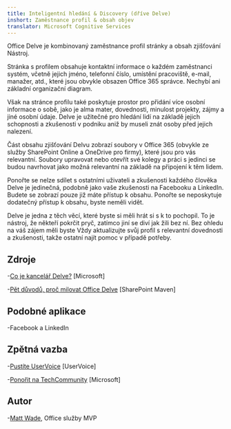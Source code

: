 ```yaml
---
title: Inteligentní hledání & Discovery (dříve Delve)
inshort: Zaměstnance profil & obsah objev
translator: Microsoft Cognitive Services
---
```


Office Delve je kombinovaný zaměstnance profil stránky a obsah zjišťování
Nástroj.

Stránka s profilem obsahuje kontaktní informace o každém zaměstnanci
systém, včetně jejich jméno, telefonní číslo, umístění pracoviště, e-mail,
manažer, atd., které jsou obvykle obsazen Office 365
správce. Nechybí ani základní organizační diagram.

Však na stránce profilu také poskytuje prostor pro přidání více
osobní informace o sobě, jako je alma mater, dovednosti, minulost
projekty, zájmy a jiné osobní údaje. Delve je užitečné pro
hledání lidí na základě jejich schopnosti a zkušenosti v podniku
aniž by museli znát osoby před jejich nalezení.

Část obsahu zjišťování Delvu zobrazí soubory v Office 365
(obvykle ze služby SharePoint Online a OneDrive pro firmy), které jsou
pro vás relevantní. Soubory upravovat nebo otevřít své kolegy a
práci s jedinci se budou navrhovat jako možná relevantní na základě
na připojení k těm lidem.

Ponořte se nelze sdílet s ostatními uživateli a zkušenosti každého člověka
Delve je jedinečná, podobně jako vaše zkušenosti na Facebooku a
LinkedIn. Budete se zobrazí pouze již máte přístup k obsahu.
Ponořte se neposkytuje dodatečný přístup k obsahu, byste neměli vidět.

Delve je jedna z těch věcí, které byste si měli hrát si s k
to pochopil. To je nástroj, že někteří pokrčit pryč, zatímco jiní se diví
jak žili bez ní. Bez ohledu na váš zájem měli byste
Vždy aktualizujte svůj profil s relevantní dovednosti a zkušenosti, takže ostatní
najít pomoc v případě potřeby.

Zdroje
---------

-[Co je kancelář
    Delve?](https://support.office.com/en-us/article/What-is-Office-Delve-1315665a-c6af-4409-a28d-49f8916878ca)
    \[Microsoft\]

-[Pět důvodů, proč milovat Office
    Delve](https://sharepointmaven.com/5-reasons-love-new-office-365-delve/)
    \[SharePoint Maven\]

Podobné aplikace
--------------------

-Facebook a LinkedIn

Zpětná vazba
---------

-[Pustíte UserVoice](https://office365.uservoice.com/forums/273487-delve)
    \[UserVoice\]

-[Ponořit na TechCommunity](https://techcommunity.microsoft.com/t5/Delve/ct-p/OfficeDelve)
    \[Microsoft\]

Autor
---------

-[Matt Wade](https://www.linkedin.com/in/thatmattwade/), Office služby MVP



